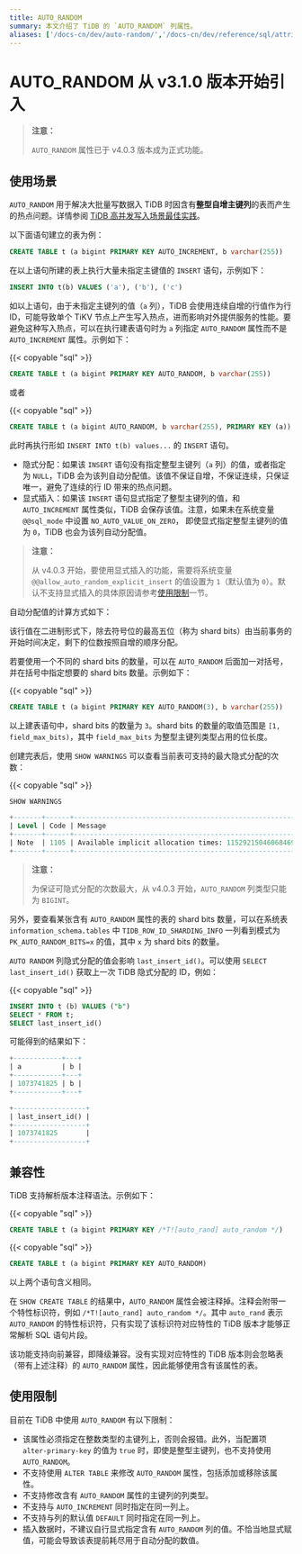 ```yaml
---
title: AUTO_RANDOM
summary: 本文介绍了 TiDB 的 `AUTO_RANDOM` 列属性。
aliases: ['/docs-cn/dev/auto-random/','/docs-cn/dev/reference/sql/attributes/auto-random/']
---
```


# AUTO_RANDOM <span class="version-mark">从 v3.1.0 版本开始引入</span>

> **注意：**
>
> `AUTO_RANDOM` 属性已于 v4.0.3 版本成为正式功能。

## 使用场景

`AUTO_RANDOM` 用于解决大批量写数据入 TiDB 时因含有**整型自增主键列**的表而产生的热点问题。详情参阅 [TiDB 高并发写入场景最佳实践](/best-practices/high-concurrency-best-practices.md)。

以下面语句建立的表为例：

```sql
CREATE TABLE t (a bigint PRIMARY KEY AUTO_INCREMENT, b varchar(255))
```

在以上语句所建的表上执行大量未指定主键值的 `INSERT` 语句，示例如下：

```sql
INSERT INTO t(b) VALUES ('a'), ('b'), ('c')
```

如以上语句，由于未指定主键列的值（`a` 列），TiDB 会使用连续自增的行值作为行 ID，可能导致单个 TiKV 节点上产生写入热点，进而影响对外提供服务的性能。要避免这种写入热点，可以在执行建表语句时为 `a` 列指定 `AUTO_RANDOM` 属性而不是 `AUTO_INCREMENT` 属性。示例如下：

{{< copyable "sql" >}}

```sql
CREATE TABLE t (a bigint PRIMARY KEY AUTO_RANDOM, b varchar(255))
```

或者

{{< copyable "sql" >}}

```sql
CREATE TABLE t (a bigint AUTO_RANDOM, b varchar(255), PRIMARY KEY (a))
```

此时再执行形如 `INSERT INTO t(b) values...` 的 `INSERT` 语句。

+ 隐式分配：如果该 `INSERT` 语句没有指定整型主键列（`a` 列）的值，或者指定为 `NULL`，TiDB 会为该列自动分配值。该值不保证自增，不保证连续，只保证唯一，避免了连续的行 ID 带来的热点问题。
+ 显式插入：如果该 `INSERT` 语句显式指定了整型主键列的值，和 `AUTO_INCREMENT` 属性类似，TiDB 会保存该值。注意，如果未在系统变量 `@@sql_mode` 中设置 `NO_AUTO_VALUE_ON_ZERO`， 即使显式指定整型主键列的值为 `0`，TiDB 也会为该列自动分配值。

> **注意：**
>
> 从 v4.0.3 开始，要使用显式插入的功能，需要将系统变量 `@@allow_auto_random_explicit_insert` 的值设置为 `1`（默认值为 `0`）。默认不支持显式插入的具体原因请参考[使用限制](#使用限制)一节。

自动分配值的计算方式如下：

该行值在二进制形式下，除去符号位的最高五位（称为 shard bits）由当前事务的开始时间决定，剩下的位数按照自增的顺序分配。

若要使用一个不同的 shard bits 的数量，可以在 `AUTO_RANDOM` 后面加一对括号，并在括号中指定想要的 shard bits 数量。示例如下：

{{< copyable "sql" >}}

```sql
CREATE TABLE t (a bigint PRIMARY KEY AUTO_RANDOM(3), b varchar(255))
```

以上建表语句中，shard bits 的数量为 `3`。shard bits 的数量的取值范围是 `[1, field_max_bits)`，其中 `field_max_bits` 为整型主键列类型占用的位长度。

创建完表后，使用 `SHOW WARNINGS` 可以查看当前表可支持的最大隐式分配的次数：

{{< copyable "sql" >}}

```sql
SHOW WARNINGS
```

```sql
+-------+------+----------------------------------------------------------+
| Level | Code | Message                                                  |
+-------+------+----------------------------------------------------------+
| Note  | 1105 | Available implicit allocation times: 1152921504606846976 |
+-------+------+----------------------------------------------------------+
```

> **注意：**
>
> 为保证可隐式分配的次数最大，从 v4.0.3 开始，`AUTO_RANDOM` 列类型只能为 `BIGINT`。

另外，要查看某张含有 `AUTO_RANDOM` 属性的表的 shard bits 数量，可以在系统表 `information_schema.tables` 中 `TIDB_ROW_ID_SHARDING_INFO` 一列看到模式为 `PK_AUTO_RANDOM_BITS=x` 的值，其中 `x` 为 shard bits 的数量。

`AUTO RANDOM` 列隐式分配的值会影响 `last_insert_id()`。可以使用 `SELECT last_insert_id()` 获取上一次 TiDB 隐式分配的 ID，例如：

{{< copyable "sql" >}}

```sql
INSERT INTO t (b) VALUES ("b")
SELECT * FROM t;
SELECT last_insert_id()
```

可能得到的结果如下：

```sql
+------------+---+
| a          | b |
+------------+---+
| 1073741825 | b |
+------------+---+

+------------------+
| last_insert_id() |
+------------------+
| 1073741825       |
+------------------+
```

## 兼容性

TiDB 支持解析版本注释语法。示例如下：

{{< copyable "sql" >}}

```sql
CREATE TABLE t (a bigint PRIMARY KEY /*T![auto_rand] auto_random */)
```

{{< copyable "sql" >}}

```sql
CREATE TABLE t (a bigint PRIMARY KEY AUTO_RANDOM)
```

以上两个语句含义相同。

在 `SHOW CREATE TABLE` 的结果中，`AUTO_RANDOM` 属性会被注释掉。注释会附带一个特性标识符，例如 `/*T![auto_rand] auto_random */`。其中 `auto_rand` 表示 `AUTO_RANDOM` 的特性标识符，只有实现了该标识符对应特性的 TiDB 版本才能够正常解析 SQL 语句片段。

该功能支持向前兼容，即降级兼容。没有实现对应特性的 TiDB 版本则会忽略表（带有上述注释）的 `AUTO_RANDOM` 属性，因此能够使用含有该属性的表。

## 使用限制

目前在 TiDB 中使用 `AUTO_RANDOM` 有以下限制：

- 该属性必须指定在整数类型的主键列上，否则会报错。此外，当配置项 `alter-primary-key` 的值为 `true` 时，即使是整型主键列，也不支持使用 `AUTO_RANDOM`。
- 不支持使用 `ALTER TABLE` 来修改 `AUTO_RANDOM` 属性，包括添加或移除该属性。
- 不支持修改含有 `AUTO_RANDOM` 属性的主键列的列类型。
- 不支持与 `AUTO_INCREMENT` 同时指定在同一列上。
- 不支持与列的默认值 `DEFAULT` 同时指定在同一列上。
- 插入数据时，不建议自行显式指定含有 `AUTO_RANDOM` 列的值。不恰当地显式赋值，可能会导致该表提前耗尽用于自动分配的数值。
